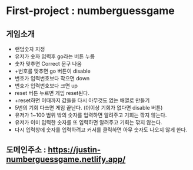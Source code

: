 # First-project : numberguessgame

## 게임소개 
* 랜덤숫자 지정
* 유저가 숫자 입력후 go라는 버튼 누름
* 숫자 맞추면 Correct 문구 나옴
* +번호를 맞추면 go 버튼이 disable
* 번호가 입력번호보다 작으면 down
* 번호가 입력번호보다 크면 up
* reset 버튼 누르면 게임 reset된다.
* +reset하면 이때까지 값들을 다시 아무것도 없는 배열로 만들기
* 5번의 기회 다쓰면 게임 끝난다. (더이상 기회가 없다면 disable 버튼)
* 유저가 1~100 범위 밖의 숫자를 입력하면 알려주고 기회는 깎지 않는다.
* 유저가 이미 입력한 숫자를 또 입력하면 알려주고 기회는 깎지 않는다.
* 다시 입력창에 숫자를 입력하려고 커서를 클릭하면 아무 숫자도 나오지 않게 한다.

## 도메인주소 : https://justin-numberguessgame.netlify.app/
